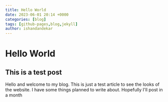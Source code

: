 ```yaml
---
title: Hello World
date: 2023-06-01 20:14 +0000
categories: [blog]
tags: [github-pages,blog,jekyll]
author: ishandandekar
---
```


# Hello World

## This is a test post

Hello and welcome to my blog. This is just a test article to see the looks of the website. I have some things planned to write about. Hopefully I'll post in a month
